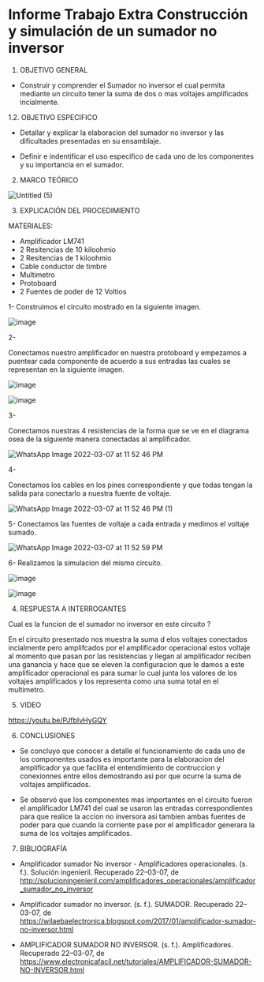 # Informe Trabajo Extra Construcción  y simulación de un sumador no inversor 

1. OBJETIVO GENERAL 

* Construir y comprender el Sumador no inversor el cual permita mediante un circuito tener la suma de dos o mas voltajes amplificados incialmente.

1.2. OBJETIVO ESPECIFICO 

* Detallar y explicar la elaboracion del sumador no inversor y las dificultades presentadas en su ensamblaje.

* Definir e indentificar el uso especifico de cada uno de los componentes y su importancia en el sumador.

2. MARCO TEÓRICO 

![Untitled (5)](https://user-images.githubusercontent.com/93899720/157170055-594cbf99-2705-48ce-874b-fcf80af665b6.jpg)


3. EXPLICACIÓN DEL PROCEDIMIENTO

MATERIALES: 

* Amplificador LM741
* 2 Resitencias de 10 kiloohmio
* 2 Resitencias de 1 kiloohmio
* Cable conductor de timbre
* Multimetro
* Protoboard
* 2 Fuentes de poder de 12 Voltios

1- Construimos el circuito mostrado en la siguiente imagen.

![image](https://user-images.githubusercontent.com/93899720/157168415-711f65db-b751-4e8e-bd8d-2c78b851351d.png)

2-

Conectamos nuestro amplificador en nuestra protoboard y empezamos a puentear cada componente de acuerdo a sus entradas las cuales se representan en la siguiente imagen.

![image](https://user-images.githubusercontent.com/93899720/157065581-e7e195a1-bba8-4e18-ba14-a0216d21ae30.png)

![image](https://user-images.githubusercontent.com/93899720/157168611-f1bc255b-fb5a-413f-9996-5f4ba7af8eb1.png)

3-

Conectamos nuestras 4 resistencias de la forma que se ve en el diagrama osea de la siguiente manera conectadas al amplificador.

![WhatsApp Image 2022-03-07 at 11 52 46 PM](https://user-images.githubusercontent.com/93899720/157168651-2972f32e-d4de-4da5-980b-5050fa1a82b5.jpeg)

4-

Conectamos los cables en los pines correspondiente y que todas tengan la salida para conectarlo a nuestra fuente de voltaje.

![WhatsApp Image 2022-03-07 at 11 52 46 PM (1)](https://user-images.githubusercontent.com/93899720/157168823-7d459b76-ec68-4f4d-b283-e2005a26e0cf.jpeg)

5- Conectamos las fuentes de voltaje a cada entrada y medimos el voltaje sumado.

![WhatsApp Image 2022-03-07 at 11 52 59 PM](https://user-images.githubusercontent.com/93899720/157169179-40f7fd46-0e06-41ba-aeb5-d30ff803b0b3.jpeg)

6- Realizamos la simulacion del mismo circuito.

![image](https://user-images.githubusercontent.com/93899720/157171233-2cdffc0f-f12d-4cb9-89d5-d5003f11b0d0.png)


![image](https://user-images.githubusercontent.com/93899720/157171279-0ff17edb-6c87-4bab-820f-5581a71f71d7.png)


4. RESPUESTA A INTERROGANTES 

Cual es la funcion de el sumador no inversor en este circuito ? 

En el circuito presentado nos muestra la suma d elos voltajes conectados incialmente pero amplifcados por el amplificador operacional estos voltaje al momento que pasan por las resistencias y llegan al amplificador reciben una ganancia y hace que se eleven la configuracion que le damos a este amplificador operacional es para sumar lo cual junta los valores de los voltajes amplificados y los representa como una suma total en el multimetro.


5. VIDEO

https://youtu.be/PJfbIvHyGQY

6. CONCLUSIONES

* Se concluyo que conocer a detalle el funcionamiento de cada uno de los componentes usados es importante para la elaboracion del amplificador ya que facilita el entendimiento     de contruccion y conexionnes entre ellos demostrando asi por que ocurre la suma de voltajes amplificados.

* Se observó que los componentes mas importantes en el circuito fueron el amplificador LM741 del cual se usaron las entradas correspondientes para que realice la accion no         inversora asi tambien ambas fuentes de poder para que  cuando la corriente pase por el amplificador generara la suma de los voltajes amplificados.


7. BIBLIOGRAFÍA

* Amplificador sumador No inversor - Amplificadores operacionales. (s. f.). Solución ingenieril. Recuperado 22–03-07, de http://solucioningenieril.com/amplificadores_operacionales/amplificador_sumador_no_inversor

* Amplificador sumador no inversor. (s. f.). SUMADOR. Recuperado 22–03-07, de https://wilaebaelectronica.blogspot.com/2017/01/amplificador-sumador-no-inversor.html

* AMPLIFICADOR SUMADOR NO INVERSOR. (s. f.). Amplificadores. Recuperado 22–03-07, de https://www.electronicafacil.net/tutoriales/AMPLIFICADOR-SUMADOR-NO-INVERSOR.html
